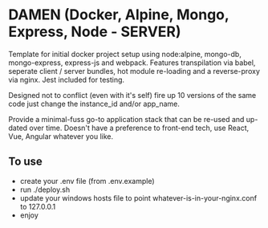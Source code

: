 # DAMEN (Docker, Alpine, Mongo, Express, Node - SERVER)

Template for initial docker project setup using node:alpine, mongo-db, mongo-express, express-js and webpack. Features transpilation via babel, seperate client / server bundles, hot module re-loading and a reverse-proxy via nginx. Jest included for testing.

Designed not to conflict (even with it's self) fire up 10 versions of the same code just change the instance_id and/or app_name.

Provide a minimal-fuss go-to application stack that can be re-used and up-dated over time. Doesn't have a preference to front-end tech, use React, Vue, Angular whatever you like.

## To use
- create your .env file (from .env.example)
- run ./deploy.sh
- update your windows hosts file to point whatever-is-in-your-nginx.conf to 127.0.0.1
- enjoy